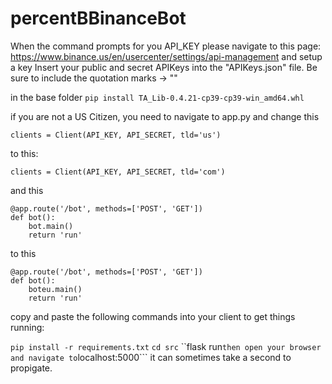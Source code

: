 # percentBBinanceBot

When the command prompts for you API_KEY please navigate to this page: https://www.binance.us/en/usercenter/settings/api-management and setup a key
Insert your public and secret APIKeys into the "APIKeys.json" file. Be sure to include the quotation marks -> ""

in the base folder
```pip install TA_Lib-0.4.21-cp39-cp39-win_amd64.whl```

if you are not a US Citizen, you need to navigate to app.py and change this

```clients = Client(API_KEY, API_SECRET, tld='us')```

to this:

```clients = Client(API_KEY, API_SECRET, tld='com')```

and this

```
@app.route('/bot', methods=['POST', 'GET'])
def bot():
    bot.main()
    return 'run'
```

to this

```
@app.route('/bot', methods=['POST', 'GET'])
def bot():
    boteu.main()
    return 'run'
```

copy and paste the following commands into your client to get things running:

```pip install -r requirements.txt```
```cd src```
``flask run```
then open your browser and navigate to ```localhost:5000``` 
it can sometimes take a second to propigate.
